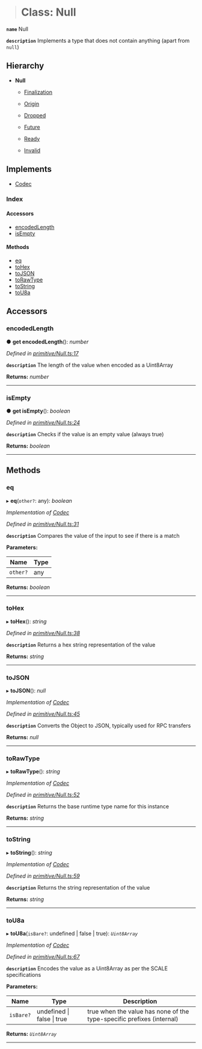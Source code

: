 > # Class: Null

**`name`** Null

**`description`** 
Implements a type that does not contain anything (apart from `null`)

## Hierarchy

* **Null**

  * [Finalization](_primitive_eventrecord_.finalization.md)

  * [Origin](_primitive_origin_.origin.md)

  * [Dropped](_rpc_extrinsicstatus_.dropped.md)

  * [Future](_rpc_extrinsicstatus_.future.md)

  * [Ready](_rpc_extrinsicstatus_.ready.md)

  * [Invalid](_rpc_extrinsicstatus_.invalid.md)

## Implements

* [Codec](../interfaces/_types_.codec.md)

### Index

#### Accessors

* [encodedLength](_primitive_null_.null.md#encodedlength)
* [isEmpty](_primitive_null_.null.md#isempty)

#### Methods

* [eq](_primitive_null_.null.md#eq)
* [toHex](_primitive_null_.null.md#tohex)
* [toJSON](_primitive_null_.null.md#tojson)
* [toRawType](_primitive_null_.null.md#torawtype)
* [toString](_primitive_null_.null.md#tostring)
* [toU8a](_primitive_null_.null.md#tou8a)

## Accessors

###  encodedLength

● **get encodedLength**(): *number*

*Defined in [primitive/Null.ts:17](url)*

**`description`** The length of the value when encoded as a Uint8Array

**Returns:** *number*

___

###  isEmpty

● **get isEmpty**(): *boolean*

*Defined in [primitive/Null.ts:24](url)*

**`description`** Checks if the value is an empty value (always true)

**Returns:** *boolean*

___

## Methods

###  eq

▸ **eq**(`other?`: any): *boolean*

*Implementation of [Codec](../interfaces/_types_.codec.md)*

*Defined in [primitive/Null.ts:31](url)*

**`description`** Compares the value of the input to see if there is a match

**Parameters:**

Name | Type |
------ | ------ |
`other?` | any |

**Returns:** *boolean*

___

###  toHex

▸ **toHex**(): *string*

*Defined in [primitive/Null.ts:38](url)*

**`description`** Returns a hex string representation of the value

**Returns:** *string*

___

###  toJSON

▸ **toJSON**(): *null*

*Implementation of [Codec](../interfaces/_types_.codec.md)*

*Defined in [primitive/Null.ts:45](url)*

**`description`** Converts the Object to JSON, typically used for RPC transfers

**Returns:** *null*

___

###  toRawType

▸ **toRawType**(): *string*

*Implementation of [Codec](../interfaces/_types_.codec.md)*

*Defined in [primitive/Null.ts:52](url)*

**`description`** Returns the base runtime type name for this instance

**Returns:** *string*

___

###  toString

▸ **toString**(): *string*

*Implementation of [Codec](../interfaces/_types_.codec.md)*

*Defined in [primitive/Null.ts:59](url)*

**`description`** Returns the string representation of the value

**Returns:** *string*

___

###  toU8a

▸ **toU8a**(`isBare?`: undefined | false | true): *`Uint8Array`*

*Implementation of [Codec](../interfaces/_types_.codec.md)*

*Defined in [primitive/Null.ts:67](url)*

**`description`** Encodes the value as a Uint8Array as per the SCALE specifications

**Parameters:**

Name | Type | Description |
------ | ------ | ------ |
`isBare?` | undefined \| false \| true | true when the value has none of the type-specific prefixes (internal)  |

**Returns:** *`Uint8Array`*

___